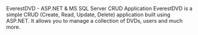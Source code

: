 EverestDVD - ASP.NET & MS SQL Server CRUD Application
EverestDVD is a simple CRUD (Create, Read, Update, Delete) application built using ASP.NET. It allows you to manage a collection of DVDs, users and much more.
